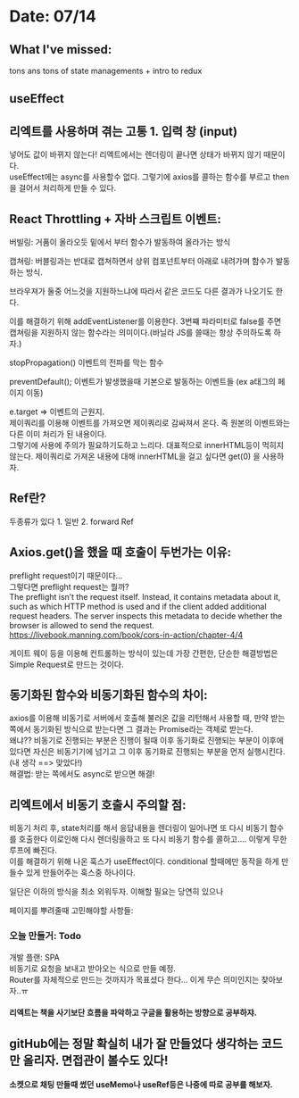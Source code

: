 # Date: 07/14

## What I've missed: 
tons ans tons of state managements + intro to redux  

## useEffect 
## 리엑트를 사용하며 겪는 고통 1. 입력 창 (input)
넣어도 값이 바뀌지 않는다! 리엑트에서는 렌더링이 끝나면 상태가 바뀌지 않기 때문이다.   
useEffect에는 async를 사용할수 없다. 그렇기에 axios를 콜하는 함수를 부르고 then을 걸어서 처리하게 만들 수 있다.   

## React Throttling + 자바 스크립트 이벤트:
버빌링: 거품이 올라오듯 밑에서 부터 함수가 발동하여 올라가는 방식   

캡쳐링: 버블링과는 반대로 캡쳐하면서 상위 컴포넌트부터 아래로 내려가며 함수가 발동하는 방식.  

브라우져가 둘중 어느것을 지원하느냐에 따라서 같은 코드도 다른 결과가 나오기도 한다.  

이를 해결하기 위해 addEventListener를 이용한다. 3번쨰 파라미터로 false를 주면 캡쳐링을 지원하지 않는 함수라는 의미이다.(바닐라 JS를 쓸때는 항상 주의하도록 하자.)  

stopPropagation() 이벤트의 전파를 막는 함수  

preventDefault(); 이벤트가 발생했을때 기본으로 발동하는 이벤트들 (ex a태그의 페이지 이동)  

e.target => 이벤트의 근원지.   
제이쿼리를 이용해 이벤트를 가져오면 제이쿼리로 감싸져서 온다. 즉 원본의 이벤트와는 다른 이미 처리가 된 내용이다.  
그렇기에 사용에 주의가 필요하기도하고 느리다. 대표적으로 innerHTML등이 먹히지 않는다. 제이쿼리로 가져온 내용에 대해 innerHTML을 걸고 싶다면 get(0) 을 사용하자.    


## Ref란? 
두종류가 있다 1. 일반  2. forward Ref   

## Axios.get()을 했을 때 호출이 두번가는 이유:
preflight request이기 때문이다...  
그렇다면 preflight request는 뭘까?  
The preflight isn’t the request itself. Instead, it contains metadata about it, such as which HTTP method is used and if the client added additional request headers. The server inspects this metadata to decide whether the browser is allowed to send the request.  
https://livebook.manning.com/book/cors-in-action/chapter-4/4  

게이트 웨이 등을 이용해 컨트롤하는 방식이 있는데 가장 간편한, 단순한 해결방법은 Simple Request로 만드는 것이다.  

## 동기화된 함수와 비동기화된 함수의 차이:
axios를 이용해 비동기로 서버에서 호출해 불러온 값을 리턴해서 사용할 때, 만약 받는 쪽에서 동기화된 방식으로 받는다면 그 결과는 Promise라는 객체로 받는다.  
왜냐?? 비동기로 진행되는 부분은 진행이 될때 이후 동기화로 진행되는 부분이 이후에 있다면 자신은 비동기기에 넘기고 그 이후 동기화로 진행되는 부분을 먼저 실행시킨다.(내 생각 ==> 맞았다!)  
해결법: 받는 쪽에서도 async로 받으면 해결!  

## 리엑트에서 비동기 호출시 주의할 점:
비동기 처리 후, state처리를 해서 응답내용을 렌더링이 일어나면 또 다시 비동기 함수를 호출한다 이로인해 다시 렌더링을하고 또 다시 비동기 함수를 콜하고.... 이렇게 무한루프에 빠진다.  
이를 해결하기 위해 나온 훅스가 useEffect이다. conditional 할때에만 동작을 하게 만들수 있게 만들어주는 훅스중 하나이다.  

일단은 이하의 방식을 최소 외워두자. 이해할 필요는 당연히 있으나 

페이지를 뿌려줄때 고민해야할 사항들:  


### 오늘 만들거: Todo  
개발 플랜: SPA   
비동기로 요청을 보내고 받아오는 식으로 만들 예정.   
Router를 자체적으로 만드는 것까지가 목표셨다 한다... 이게 무슨 의미인지는 찾아보자..ㅠ    

#### 리엑트는 책을 사기보단 흐름을 파악하고 구글을 활용하는 방향으로 공부하쟈.  

## gitHub에는 정말 확실히 내가 잘 만들었다 생각하는 코드만 올리자. 면접관이 볼수도 있다!  

#### 소켓으로 채팅 만들때 썼던 useMemo나 useRef등은 나중에 따로 공부를 해보자. 
